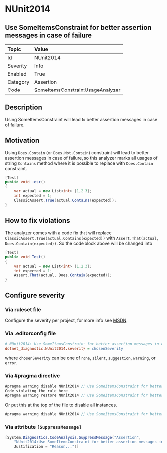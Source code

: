 # NUnit2014

## Use SomeItemsConstraint for better assertion messages in case of failure

| Topic    | Value
| :--      | :--
| Id       | NUnit2014
| Severity | Info
| Enabled  | True
| Category | Assertion
| Code     | [SomeItemsConstraintUsageAnalyzer](https://github.com/nunit/nunit.analyzers/blob/master/src/nunit.analyzers/ConstraintUsage/SomeItemsConstraintUsageAnalyzer.cs)

## Description

Using SomeItemsConstraint will lead to better assertion messages in case of failure.

## Motivation

Using `Does.Contain` (or `Does.Not.Contain`) constraint will lead to better assertion messages in case of failure,
so this analyzer marks all usages of string `Contains` method where it is possible to replace
with `Does.Contain` constraint.

```csharp
[Test]
public void Test()
{
    var actual = new List<int> {1,2,3};
    int expected = 1;
    ClassicAssert.True(actual.Contains(expected));
}
```

## How to fix violations

The analyzer comes with a code fix that will replace `ClassicAssert.True(actual.Contains(expected))` with
`Assert.That(actual, Does.Contain(expected))`. So the code block above will be changed into

```csharp
[Test]
public void Test()
{
    var actual = new List<int> {1,2,3};
    int expected = 1;
    Assert.That(actual, Does.Contain(expected));
}
```

<!-- start generated config severity -->
## Configure severity

### Via ruleset file

Configure the severity per project, for more info see
[MSDN](https://learn.microsoft.com/en-us/visualstudio/code-quality/using-rule-sets-to-group-code-analysis-rules?view=vs-2022).

### Via .editorconfig file

```ini
# NUnit2014: Use SomeItemsConstraint for better assertion messages in case of failure
dotnet_diagnostic.NUnit2014.severity = chosenSeverity
```

where `chosenSeverity` can be one of `none`, `silent`, `suggestion`, `warning`, or `error`.

### Via #pragma directive

```csharp
#pragma warning disable NUnit2014 // Use SomeItemsConstraint for better assertion messages in case of failure
Code violating the rule here
#pragma warning restore NUnit2014 // Use SomeItemsConstraint for better assertion messages in case of failure
```

Or put this at the top of the file to disable all instances.

```csharp
#pragma warning disable NUnit2014 // Use SomeItemsConstraint for better assertion messages in case of failure
```

### Via attribute `[SuppressMessage]`

```csharp
[System.Diagnostics.CodeAnalysis.SuppressMessage("Assertion",
    "NUnit2014:Use SomeItemsConstraint for better assertion messages in case of failure",
    Justification = "Reason...")]
```
<!-- end generated config severity -->
